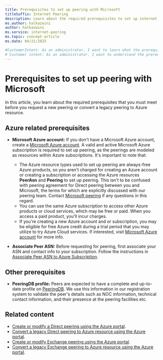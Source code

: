 ```yaml
---
title: Prerequisites to set up peering with Microsoft
titleSuffix: Internet Peering
description: Learn about the required prerequisites to set up internet peering with Microsoft.
ms.author: halkazwini
author: halkazwini
ms.service: internet-peering
ms.topic: concept-article
ms.date: 04/21/2025

#CustomerIntent: As an administrator, I want to learn what the prerequisites are to set up internet peering with Microsoft so I can plan correctly for the set up.
# Customer intent: As an administrator, I want to understand the prerequisites for setting up internet peering so that I can ensure a smooth implementation process and compliance with necessary requirements.
---
```


# Prerequisites to set up peering with Microsoft

In this article, you learn about the required prerequisites that you must meet before you request a new peering or convert a legacy peering to Azure resource.

## Azure related prerequisites

- **Microsoft Azure account:**
If you don't have a Microsoft Azure account, create a [Microsoft Azure account](https://azure.microsoft.com/pricing/purchase-options/azure-account?cid=msft_learn). A valid and active Microsoft Azure subscription is required to set up peering, as the peerings are modeled as resources within Azure subscriptions. It's important to note that:
    * The Azure resource types used to set up peering are always-free Azure products, so you aren't charged for creating an Azure account or creating a subscription or accessing the Azure resources **PeerAsn** and **Peering** to set up peering. This isn't to be confused with peering agreement for Direct peering between you and Microsoft, the terms for which are explicitly discussed with our peering team. Contact [Microsoft peering](mailto:peering@microsoft.com) if any questions in this regard.
    * You can use the same Azure subscription to access other Azure products or cloud services, which may be free or paid. When you access a paid product, you'll incur charges.
    * If you're creating a new Azure account and or subscription, you may be eligible for free Azure credit during a trial period that you may utilize to try Azure Cloud services. If interested, visit [Microsoft Azure account](https://azure.microsoft.com/free) for more info.

- **Associate Peer ASN:**
Before requesting for peering, first associate your ASN and contact info to your subscription. Follow the instructions in [Associate Peer ASN to Azure Subscription](howto-subscription-association-powershell.md).

## Other prerequisites

- **PeeringDB profile:**
Peers are expected to have a complete and up-to-date profile on [PeeringDB](https://www.peeringdb.com). We use this information in our registration system to validate the peer's details such as NOC information, technical contact information, and their presence at the peering facilities etc.

## Related content

- [Create or modify a Direct peering using the Azure portal](howto-direct-portal.md).
- [Convert a legacy Direct peering to Azure resource using the Azure portal](howto-legacy-direct-portal.md).
- [Create or modify Exchange peering using the Azure portal](howto-exchange-portal.md).
- [Convert a legacy Exchange peering to Azure resource using the Azure portal](howto-legacy-exchange-portal.md).
